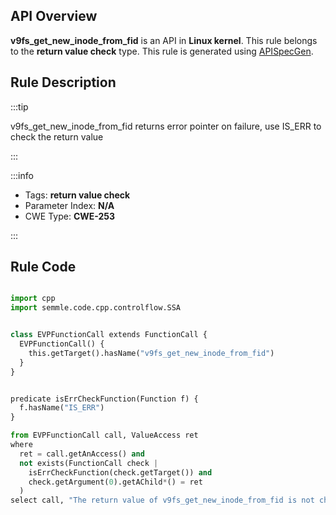---
---


## API Overview
**v9fs_get_new_inode_from_fid** is an API in **Linux kernel**. This rule belongs to the **return value check** type. This rule is generated using [APISpecGen](../../tools/APISpecGen).
## Rule Description

:::tip

v9fs_get_new_inode_from_fid returns error pointer on failure, use IS_ERR to check the return value

:::

:::info

- Tags: **return value check**
- Parameter Index: **N/A**
- CWE Type: **CWE-253**

:::

## Rule Code
```python

import cpp
import semmle.code.cpp.controlflow.SSA


class EVPFunctionCall extends FunctionCall {
  EVPFunctionCall() {
    this.getTarget().hasName("v9fs_get_new_inode_from_fid")
  }
}


predicate isErrCheckFunction(Function f) {
  f.hasName("IS_ERR") 
}

from EVPFunctionCall call, ValueAccess ret
where
  ret = call.getAnAccess() and
  not exists(FunctionCall check |
    isErrCheckFunction(check.getTarget()) and
    check.getArgument(0).getAChild*() = ret
  )
select call, "The return value of v9fs_get_new_inode_from_fid is not checked with IS_ERR."
    
```